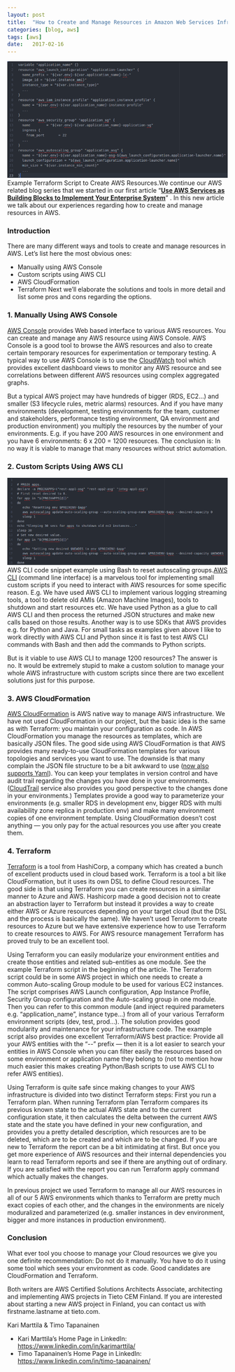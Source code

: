 ```yaml
---
layout:	post
title:	"How to Create and Manage Resources in Amazon Web Services Infrastructure?"
categories: [blog, aws]
tags: [aws]
date:	2017-02-16
---
```


  ![](/img/2017-02-16-how-to-create-and-manage-resources-in-amazon-web-services-infrastructure_img_1.png)Example Terraform Script to Create AWS Resources.We continue our AWS related blog series that we started in our first article “[**Use AWS Services as Building Blocks to Implement Your Enterprise System**](https://medium.com/tieto-developers/use-aws-services-as-building-blocks-to-implement-your-enterprise-system-598676a0ee49#.86dk7lu31)” . In this new article we talk about our experiences regarding how to create and manage resources in AWS.

### Introduction

There are many different ways and tools to create and manage resources in AWS. Let’s list here the most obvious ones:

* Manually using AWS Console
* Custom scripts using AWS CLI
* AWS CloudFormation
* Terraform
Next we’ll elaborate the solutions and tools in more detail and list some pros and cons regarding the options.

### 1. Manually Using AWS Console

[AWS Console](https://aws.amazon.com/console/) provides Web based interface to various AWS resources. You can create and manage any AWS resource using AWS Console. AWS Console is a good tool to browse the AWS resources and also to create certain temporary resources for experimentation or temporary testing. A typical way to use AWS Console is to use the [CloudWatch](https://aws.amazon.com/cloudwatch/) tool which provides excellent dashboard views to monitor any AWS resource and see correlations between different AWS resources using complex aggregated graphs.

But a typical AWS project may have hundreds of bigger (RDS, EC2…) and smaller (S3 lifecycle rules, metric alarms) resources. And if you have many environments (development, testing environments for the team, customer and stakeholders, performance testing environment, QA environment and production environment) you multiply the resources by the number of your environments. E.g. if you have 200 AWS resources in one environment and you have 6 environments: 6 x 200 = 1200 resources. The conclusion is: In no way it is viable to manage that many resources without strict automation.

### 2. Custom Scripts Using AWS CLI

![](/img/2017-02-16-how-to-create-and-manage-resources-in-amazon-web-services-infrastructure_img_2.png)AWS CLI code snippet example using Bash to reset autoscaling groups.[AWS CLI](https://aws.amazon.com/cli/) (command line interface) is a marvelous tool for implementing small custom scripts if you need to interact with AWS resources for some specific reason. E.g. We have used AWS CLI to implement various logging streaming tools, a tool to delete old AMIs (Amazon Machine Images), tools to shutdown and start resources etc. We have used Python as a glue to call AWS CLI and then process the returned JSON structures and make new calls based on those results. Another way is to use SDKs that AWS provides e.g. for Python and Java. For small tasks as examples given above I like to work directly with AWS CLI and Python since it is fast to test AWS CLI commands with Bash and then add the commands to Python scripts.

But is it viable to use AWS CLI to manage 1200 resources? The answer is no. It would be extremely stupid to make a custom solution to manage your whole AWS infrastructure with custom scripts since there are two excellent solutions just for this purpose.

### 3. AWS CloudFormation

[AWS CloudFormation](https://aws.amazon.com/cloudformation/) is AWS native way to manage AWS infrastructure. We have not used CloudFormation in our project, but the basic idea is the same as with Terraform: you maintain your configuration as code. In AWS CloudFormation you manage the resources as templates, which are basically JSON files. The good side using AWS CloudFormation is that AWS provides many ready-to-use CloudFormation templates for various topologies and services you want to use. The downside is that many complain the JSON file structure to be a bit awkward to use ([now also supports Yaml](https://aws.amazon.com/about-aws/whats-new/2016/09/aws-cloudformation-introduces-yaml-template-support-and-cross-stack-references/)). You can keep your templates in version control and have audit trail regarding the changes you have done in your environments. ([CloudTrail](https://aws.amazon.com/cloudtrail/) service also provides you good perspective to the changes done in your environments.) Templates provide a good way to parameterize your environments (e.g. smaller RDS in development env, bigger RDS with multi availability zone replica in production env) and make many environment copies of one environment template. Using CloudFormation doesn’t cost anything — you only pay for the actual resources you use after you create them.

### 4. Terraform

[Terraform](https://www.terraform.io) is a tool from HashiCorp, a company which has created a bunch of excellent products used in cloud based work. Terraform is a tool a bit like CloudFormation, but it uses its own DSL to define Cloud resources. The good side is that using Terraform you can create resources in a similar manner to Azure and AWS. Hashicorp made a good decision not to create an abstraction layer to Terraform but instead it provides a way to create either AWS or Azure resources depending on your target cloud (but the DSL and the process is basically the same). We haven’t used Terraform to create resources to Azure but we have extensive experience how to use Terraform to create resources to AWS. For AWS resource management Terraform has proved truly to be an excellent tool.

Using Terraform you can easily modularize your environment entities and create those entities and related sub-entities as one module. See the example Terraform script in the beginning of the article. The Terraform script could be in some AWS project in which one needs to create a common Auto-scaling Group module to be used for various EC2 instances. The script comprises AWS Launch configuration, App Instance Profile, Security Group configuration and the Auto-scaling group in one module. Then you can refer to this common module (and inject required parameters e.g. “application\_name”, instance type…) from all of your various Terraform environment scripts (dev, test, prod…). The solution provides good modularity and maintenance for your infrastructure code. The example script also provides one excellent Terraform/AWS best practice: Provide all your AWS entities with the “<environment>-<application>-” prefix — then it is a lot easier to search your entities in AWS Console when you can filter easily the resources based on some environment or application name they belong to (not to mention how much easier this makes creating Python/Bash scripts to use AWS CLI to refer AWS entities).

Using Terraform is quite safe since making changes to your AWS infrastructure is divided into two distinct Terraform steps: First you run a Terraform plan. When running Terraform plan Terraform compares its previous known state to the actual AWS state and to the current configuration state, it then calculates the delta between the current AWS state and the state you have defined in your new configuration, and provides you a pretty detailed description, which resources are to be deleted, which are to be created and which are to be changed. If you are new to Terraform the report can be a bit intimidating at first. But once you get more experience of AWS resources and their internal dependencies you learn to read Terraform reports and see if there are anything out of ordinary. If you are satisfied with the report you can run Terraform apply command which actually makes the changes.

In previous project we used Terraform to manage all our AWS resources in all of our 5 AWS environments which thanks to Terraform are pretty much exact copies of each other, and the changes in the environments are nicely moduralized and parameterized (e.g. smaller instances in dev environment, bigger and more instances in production environment).

### Conclusion

What ever tool you choose to manage your Cloud resources we give you one definite recommendation: Do not do it manually. You have to do it using some tool which sees your environment as code. Good candidates are CloudFormation and Terraform.

Both writers are AWS Certified Solutions Architects Associate, architecting and implementing AWS projects in Tieto CEM Finland. If you are interested about starting a new AWS project in Finland, you can contact us with firstname.lastname at tieto.com.

Kari Marttila & Timo Tapanainen

* Kari Marttila’s Home Page in LinkedIn: <https://www.linkedin.com/in/karimarttila/>
* Timo Tapanainen’s Home Page in LinkedIn: <https://www.linkedin.com/in/timo-tapanainen/>
  